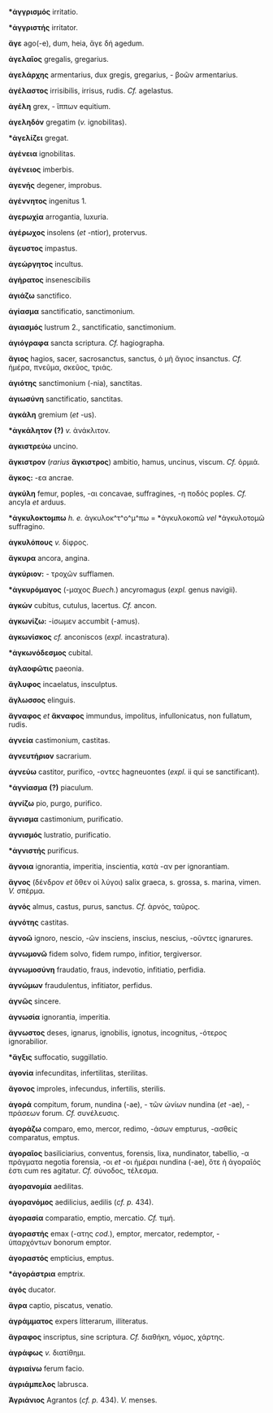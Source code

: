 **\*ἀγγρισμός** irritatio.

**\*ἀγγριστής** irritator.

**ἄγε** ago(-e), dum, heia, ἄγε δή agedum.

**ἀγελαῖος** gregalis, gregarius.

**ἀγελάρχης** armentarius, dux gregis, gregarius, - βοῶν armentarius.

**ἀγέλαστος** irrisibilis, irrisus, rudis. *Cf.* agelastus.

**ἀγέλη** grex, - ἵππων equitium.

**ἀγεληδόν** gregatim (*v.* ignobilitas).

**\*ἀγελίζει** gregat.

**ἀγένεια** ignobilitas.

**ἀγένειος** imberbis.

**ἀγενής** degener, improbus.

**ἀγέννητος** ingenitus 1.

**ἀγερωχία** arrogantia, luxuria.

**ἀγέρωχος** insolens (*et* -ntior), protervus.

**ἄγευστος** impastus.

**ἀγεώργητος** incultus.

**ἀγήρατος** insenescibilis

**ἁγιάζω** sanctifico.

**ἁγίασμα** sanctificatio, sanctimonium.

**ἁγιασμός** lustrum 2., sanctificatio, sanctimonium.

**ἁγιόγραφα** sancta scriptura. *Cf.* hagiographa.

**ἅγιος** hagios, sacer, sacrosanctus, sanctus, ὁ μὴ ἄγιος insanctus.
*Cf.* ἡμέρα, πνεῦμα, σκεῦος, τριάς.

**ἁγιότης** sanctimonium (-nia), sanctitas.

**ἁγιωσύνη** sanctificatio, sanctitas.

**ἀγκάλη** gremium (*et* -us).

**\*ἀγκάλητον** **(?)** *v.* ἀνάκλιτον.

**ἀγκιστρεύω** uncino.

**ἄγκιστρον** (*rarius* **ἄγκιστρος**) ambitio, hamus, uncinus, viscum.
*Cf.* ὁρμιά.

**ἄγκος:** -εα ancrae.

**ἀγκύλη** femur, poples, -αι concavae, suffragines, -η ποδός poples.
*Cf.* ancyla *et* arduus.

**\*ἀγκυλοκτομπω** *h. e.* ἀγκυλοκ^τ^ο^μ^πω = \*ἀγκυλοκοπῶ *vel*
\*ἀγκυλοτομῶ suffragino.

**ἀγκυλόπους** *v.* δίφρος.

**ἄγκυρα** ancora, angina.

**ἀγκύριον:** - τροχῶν sufflamen.

**\*ἀγκυρόμαγος** (-μαχος *Buech.*) ancyromagus (*expl.* genus navigii).

**ἀγκών** cubitus, cutulus, lacertus. *Cf.* ancon.

**ἀγκωνίζω:** -ίσωμεν accumbit (-amus).

**ἀγκωνίσκος** *cf.* anconiscos (*expl.* incastratura).

**\*ἀγκωνόδεσμος** cubital.

**ἀγλαοφῶτις** paeonia.

**ἄγλυφος** incaelatus, insculptus.

**ἄγλωσσος** elinguis.

**ἄγναφος** *et* **ἄκναφος** immundus, impolitus, infullonicatus,
non fullatum, rudis.

**ἁγνεία** castimonium, castitas.

**ἁγνευτήριον** sacrarium.

**ἁγνεύω** castitor, purifico, -οντες hagneuontes (*expl.* ii qui se
sanctificant).

**\*ἁγνίασμα** **(?)** piaculum.

**ἁγνίζω** pio, purgo, purifico.

**ἅγνισμα** castimonium, purificatio.

**ἁγνισμός** lustratio, purificatio.

**\*ἁγνιστής** purificus.

**ἄγνοια** ignorantia, imperitia, inscientia, κατὰ -αν per ignorantiam.

**ἄγνος** (δένδρον *et* ὅθεν οἱ λύγοι) salix graeca, s. grossa, s.
marina, vimen. *V.* σπέρμα.

**ἁγνός** almus, castus, purus, sanctus. *Cf.* ἀρνός, ταῦρος.

**ἁγνότης** castitas.

**ἀγνοῶ** ignoro, nescio, -ῶν insciens, inscius, nescius, -οῦντες
ignarures.

**ἀγνωμονῶ** fidem solvo, fidem rumpo, infitior, tergiversor.

**ἀγνωμοσύνη** fraudatio, fraus, indevotio, infitiatio, perfidia.

**ἀγνώμων** fraudulentus, infitiator, perfidus.

**ἁγνῶς** sincere.

**ἀγνωσία** ignorantia, imperitia.

**ἄγνωστος** deses, ignarus, ignobilis, ignotus, incognitus, -ότερος
ignorabilior.

**\*ἄγξις** suffocatio, suggillatio.

**ἀγονία** infecunditas, infertilitas, sterilitas.

**ἄγονος** improles, infecundus, infertilis, sterilis.

**ἀγορά** compitum, forum, nundina (-ae), - τῶν ὠνίων nundina (*et*
-ae), - πράσεων forum. *Cf.* συνέλευσις.

**ἀγοράζω** comparo, emo, mercor, redimo, -άσων empturus, -ασθείς
comparatus, emptus.

**ἀγοραῖος** basiliciarius, conventus, forensis, lixa, nundinator,
tabellio, -α πράγματα negotia forensia, -οι *et* -οι ἡμέραι nundina
(-ae), ὅτε ἡ ἀγοραῖός ἐστι cum res agitatur. *Cf.* σύνοδος, τέλεσμα.

**ἀγορανομία** aedilitas.

**ἀγορανόμος** aedilicius, aedilis (*cf. p.* 434).

**ἀγορασία** comparatio, emptio, mercatio. *Cf.* τιμή.

**ἀγοραστής** emax (-ατης *cod.*), emptor, mercator, redemptor, -
ὑπαρχόντων bonorum emptor.

**ἀγοραστός** empticius, emptus.

**\*ἀγοράστρια** emptrix.

**ἀγός** ducator.

**ἄγρα** captio, piscatus, venatio.

**ἀγράμματος** expers litterarum, illiteratus.

**ἄγραφος** inscriptus, sine scriptura. *Cf.* διαθήκη, νόμος, χάρτης.

**ἀγράφως** *v.* διατίθημι.

**ἀγριαίνω** ferum facio.

**ἀγριάμπελος** labrusca.

**Ἀγριάνιος** Agrantos (*cf. p.* 434). *V.* menses.
